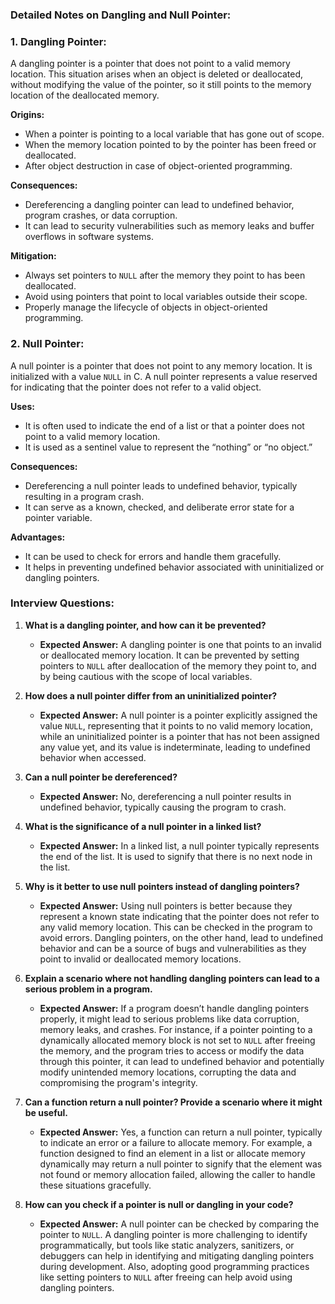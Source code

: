 ### Detailed Notes on Dangling and Null Pointer:

### 1. **Dangling Pointer:**
   A dangling pointer is a pointer that does not point to a valid memory location. This situation arises when an object is deleted or deallocated, without modifying the value of the pointer, so it still points to the memory location of the deallocated memory.

   **Origins:**
   - When a pointer is pointing to a local variable that has gone out of scope.
   - When the memory location pointed to by the pointer has been freed or deallocated.
   - After object destruction in case of object-oriented programming.

   **Consequences:**
   - Dereferencing a dangling pointer can lead to undefined behavior, program crashes, or data corruption.
   - It can lead to security vulnerabilities such as memory leaks and buffer overflows in software systems.

   **Mitigation:**
   - Always set pointers to `NULL` after the memory they point to has been deallocated.
   - Avoid using pointers that point to local variables outside their scope.
   - Properly manage the lifecycle of objects in object-oriented programming.

### 2. **Null Pointer:**
   A null pointer is a pointer that does not point to any memory location. It is initialized with a value `NULL` in C. A null pointer represents a value reserved for indicating that the pointer does not refer to a valid object.

   **Uses:**
   - It is often used to indicate the end of a list or that a pointer does not point to a valid memory location.
   - It is used as a sentinel value to represent the “nothing” or “no object.”

   **Consequences:**
   - Dereferencing a null pointer leads to undefined behavior, typically resulting in a program crash.
   - It can serve as a known, checked, and deliberate error state for a pointer variable.

   **Advantages:**
   - It can be used to check for errors and handle them gracefully.
   - It helps in preventing undefined behavior associated with uninitialized or dangling pointers.

### Interview Questions:
1. **What is a dangling pointer, and how can it be prevented?**
   - **Expected Answer:** A dangling pointer is one that points to an invalid or deallocated memory location. It can be prevented by setting pointers to `NULL` after deallocation of the memory they point to, and by being cautious with the scope of local variables.

2. **How does a null pointer differ from an uninitialized pointer?**
   - **Expected Answer:** A null pointer is a pointer explicitly assigned the value `NULL`, representing that it points to no valid memory location, while an uninitialized pointer is a pointer that has not been assigned any value yet, and its value is indeterminate, leading to undefined behavior when accessed.

3. **Can a null pointer be dereferenced?**
   - **Expected Answer:** No, dereferencing a null pointer results in undefined behavior, typically causing the program to crash.

4. **What is the significance of a null pointer in a linked list?**
   - **Expected Answer:** In a linked list, a null pointer typically represents the end of the list. It is used to signify that there is no next node in the list.

5. **Why is it better to use null pointers instead of dangling pointers?**
   - **Expected Answer:** Using null pointers is better because they represent a known state indicating that the pointer does not refer to any valid memory location. This can be checked in the program to avoid errors. Dangling pointers, on the other hand, lead to undefined behavior and can be a source of bugs and vulnerabilities as they point to invalid or deallocated memory locations.

6. **Explain a scenario where not handling dangling pointers can lead to a serious problem in a program.**
   - **Expected Answer:** If a program doesn’t handle dangling pointers properly, it might lead to serious problems like data corruption, memory leaks, and crashes. For instance, if a pointer pointing to a dynamically allocated memory block is not set to `NULL` after freeing the memory, and the program tries to access or modify the data through this pointer, it can lead to undefined behavior and potentially modify unintended memory locations, corrupting the data and compromising the program's integrity.

7. **Can a function return a null pointer? Provide a scenario where it might be useful.**
   - **Expected Answer:** Yes, a function can return a null pointer, typically to indicate an error or a failure to allocate memory. For example, a function designed to find an element in a list or allocate memory dynamically may return a null pointer to signify that the element was not found or memory allocation failed, allowing the caller to handle these situations gracefully.

8. **How can you check if a pointer is null or dangling in your code?**
   - **Expected Answer:** A null pointer can be checked by comparing the pointer to `NULL`. A dangling pointer is more challenging to identify programmatically, but tools like static analyzers, sanitizers, or debuggers can help in identifying and mitigating dangling pointers during development. Also, adopting good programming practices like setting pointers to `NULL` after freeing can help avoid using dangling pointers.